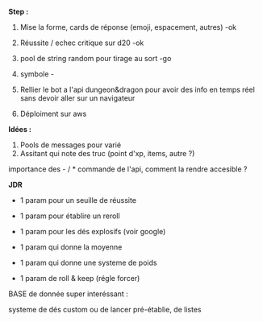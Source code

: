 **Step :** 

1) Mise la forme, cards de réponse (emoji, espacement, autres) -ok
2) Réussite / echec critique sur d20 -ok
3) pool de string random pour tirage au sort -go
4) symbole -
5) Rellier le bot a l'api dungeon&dragon pour avoir des info en temps réel sans devoir aller sur un navigateur


6) Déploiment sur aws


**Idées :**  

1) Pools de messages pour varié
2) Assitant qui note des truc (point d'xp, items, autre ?)

importance des - / * 
commande de l'api, comment la rendre accesible ?

**JDR**
+ 1 param pour un seuille de réussite

+ 1 param pour établire un reroll

+ 1 param pour les dés explosifs (voir google)

+ 1 param qui donne la moyenne

+ 1 param qui donne une systeme de poids

+ 1 param de roll & keep (régle forcer)

BASE de donnée super interéssant : 

systeme de dés custom ou de lancer pré-établie, de listes
